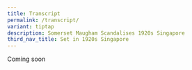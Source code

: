 ```yaml
---
title: Transcript
permalink: /transcript/
variant: tiptap
description: Somerset Maugham Scandalises 1920s Singapore
third_nav_title: Set in 1920s Singapore
---
```

<p>Coming soon</p>